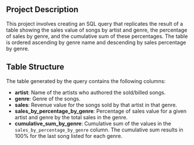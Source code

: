 ## Project Description

This project involves creating an SQL query that replicates the result of a table showing the sales value of songs by artist and genre, the percentage of sales by genre, and the cumulative sum of these percentages. The table is ordered ascending by genre name and descending by sales percentage by genre.

## Table Structure

The table generated by the query contains the following columns:

- **artist**: Name of the artists who authored the sold/billed songs.
- **genre**: Genre of the songs.
- **sales**: Revenue value for the songs sold by that artist in that genre.
- **sales_by_percentage_by_genre**: Percentage of sales value for a given artist and genre by the total sales in the genre.
- **cumulative_sum_by_genre**: Cumulative sum of the values in the `sales_by_percentage_by_genre` column. The cumulative sum results in 100% for the last song listed for each genre.